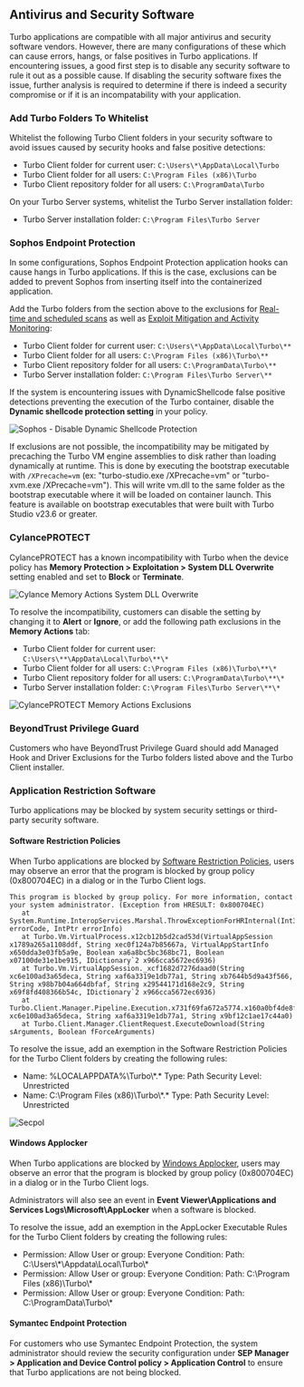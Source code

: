 ## Antivirus and Security Software

Turbo applications are compatible with all major antivirus and security software vendors. However, there are many configurations of these which can cause errors, hangs, or false positives in Turbo applications. If encountering issues, a good first step is to disable any security software to rule it out as a possible cause. If disabling the security software fixes the issue, further analysis is required to determine if there is indeed a security compromise or if it is an incompatability with your application.

### Add Turbo Folders To Whitelist

Whitelist the following Turbo Client folders in your security software to avoid issues caused by security hooks and false positive detections:

- Turbo Client folder for current user: `C:\Users\*\AppData\Local\Turbo`
- Turbo Client folder for all users: `C:\Program Files (x86)\Turbo`
- Turbo Client repository folder for all users: `C:\ProgramData\Turbo`

On your Turbo Server systems, whitelist the Turbo Server installation folder:

- Turbo Server installation folder: `C:\Program Files\Turbo Server`

### Sophos Endpoint Protection

In some configurations, Sophos Endpoint Protection application hooks can cause hangs in Turbo applications. If this is the case, exclusions can be added to prevent Sophos from inserting itself into the containerized application.

Add the Turbo folders from the section above to the exclusions for [Real-time and scheduled scans](https://docs.sophos.com/central/customer/help/en-us/ManageYourProducts/GlobalSettings/GlobalExclusions/ExclusionVariablesWindows/index.html) as well as [Exploit Mitigation and Activity Monitoring](https://docs.sophos.com/central/customer/help/en-us/ManageYourProducts/GlobalSettings/GlobalExclusions/ExploitExclusions/index.html):

- Turbo Client folder for current user: `C:\Users\*\AppData\Local\Turbo\**`
- Turbo Client folder for all users: `C:\Program Files (x86)\Turbo\**`
- Turbo Client repository folder for all users: `C:\ProgramData\Turbo\**`
- Turbo Server installation folder: `C:\Program Files\Turbo Server\**`

If the system is encountering issues with DynamicShellcode false positive detections preventing the execution of the Turbo container, disable the **Dynamic shellcode protection setting** in your policy.

![Sophos - Disable Dynamic Shellcode Protection](https://hub.turbo.net/images/docs/sophos-dynamic.png)

If exclusions are not possible, the incompatibility may be mitigated by precaching the Turbo VM engine assemblies to disk rather than loading dynamically at runtime. This is done by executing the bootstrap executable with `/XPrecache=vm` (ex: "turbo-studio.exe /XPrecache=vm" or "turbo-xvm.exe /XPrecache=vm"). This will write vm.dll to the same folder as the bootstrap executable where it will be loaded on container launch. This feature is available on bootstrap executables that were built with Turbo Studio v23.6 or greater.

### CylancePROTECT

CylancePROTECT has a known incompatibility with Turbo when the device policy has **Memory Protection > Exploitation > System DLL Overwrite** setting enabled and set to **Block** or **Terminate**.

![Cylance Memory Actions System DLL Overwrite](https://hub.turbo.net/images/docs/sophos-memory.png)

To resolve the incompatibility, customers can disable the setting by changing it to **Alert** or **Ignore**, or add the following path exclusions in the **Memory Actions** tab:

- Turbo Client folder for current user: `C:\Users\**\AppData\Local\Turbo\**\*`
- Turbo Client folder for all users: `C:\Program Files (x86)\Turbo\**\*`
- Turbo Client repository folder for all users: `C:\ProgramData\Turbo\**\*`
- Turbo Server installation folder: `C:\Program Files\Turbo Server\**\*`

![CylancePROTECT Memory Actions Exclusions](https://hub.turbo.net/images/docs/sophos-memory-exclusions.png)

### BeyondTrust Privilege Guard

Customers who have BeyondTrust Privilege Guard should add Managed Hook and Driver Exclusions for the Turbo folders listed above and the Turbo Client installer.

### Application Restriction Software

Turbo applications may be blocked by system security settings or third-party security software.

#### Software Restriction Policies

When Turbo applications are blocked by [Software Restriction Policies](https://docs.microsoft.com/en-us/windows-server/identity/software-restriction-policies/software-restriction-policies), users may observe an error that the program is blocked by group policy (0x800704EC) in a dialog or in the Turbo Client logs.

```
This program is blocked by group policy. For more information, contact your system administrator. (Exception from HRESULT: 0x800704EC)
   at System.Runtime.InteropServices.Marshal.ThrowExceptionForHRInternal(Int32 errorCode, IntPtr errorInfo)
   at Turbo.Vm.VirtualProcess.x12cb12b5d2cad53d(VirtualAppSession x1789a265a1108ddf, String xec0f124a7b85667a, VirtualAppStartInfo x650dda3e03fb5a9e, Boolean xa6a8bc5bc368bc71, Boolean x07100de31e1be915, IDictionary`2 x966cca5672ec6936)
   at Turbo.Vm.VirtualAppSession._xcf1682d7276daad0(String xc6e100ad3a65deca, String xaf6a3319e1db77a1, String xb7644b5d9a43f566, String x98b7b04a664dbfaf, String x29544171d168e2c9, String x69f8fd408366b54c, IDictionary`2 x966cca5672ec6936)
   at Turbo.Client.Manager.Pipeline.Execution.x731f69fa672a5774.x160a0bf4de8f6bd0(String xc6e100ad3a65deca, String xaf6a3319e1db77a1, String x9bf12c1ae17c44a0)
   at Turbo.Client.Manager.ClientRequest.ExecuteDownload(String sArguments, Boolean fForceArguments)
```

To resolve the issue, add an exemption in the Software Restriction Policies for the Turbo Client folders by creating the following rules:

- Name: %LOCALAPPDATA%\\Turbo\\\*.\*
  Type: Path
  Security Level: Unrestricted
- Name: C:\\Program Files (x86)\\Turbo\\\*.\*
  Type: Path
  Security Level: Unrestricted

![Secpol](https://hub.turbo.net/images/docs/secpol.png)

#### Windows Applocker

When Turbo applications are blocked by [Windows Applocker](https://docs.microsoft.com/en-us/windows/security/threat-protection/windows-defender-application-control/applocker/applocker-overview), users may observe an error that the program is blocked by group policy (0x800704EC) in a dialog or in the Turbo Client logs.

Administrators will also see an event in **Event Viewer\\Applications and Services Logs\\Microsoft\\AppLocker** when a software is blocked.

To resolve the issue, add an exemption in the AppLocker Executable Rules for the Turbo Client folders by creating the following rules:

- Permission: Allow
  User or group: Everyone
  Condition: Path: C:\\Users\\\*\\Appdata\\Local\\Turbo\\\*
- Permission: Allow
  User or group: Everyone
  Condition: Path: C:\\Program Files (x86)\\Turbo\\\*
- Permission: Allow
  User or group: Everyone
  Condition: Path: C:\\ProgramData\\Turbo\\\*

#### Symantec Endpoint Protection

For customers who use Symantec Endpoint Protection, the system administrator should review the security configuration under **SEP Manager > Application and Device Control policy > Application Control** to ensure that Turbo applications are not being blocked.
